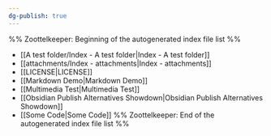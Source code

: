 ```yaml
---
dg-publish: true
---
```

%% Zoottelkeeper: Beginning of the autogenerated index file list  %%
-  [[A test folder/Index - A test folder|Index - A test folder]]
-  [[attachments/Index - attachments|Index - attachments]]
-  [[LICENSE|LICENSE]]
-  [[Markdown Demo|Markdown Demo]]
-  [[Multimedia Test|Multimedia Test]]
-  [[Obsidian Publish Alternatives Showdown|Obsidian Publish Alternatives Showdown]]
-  [[Some Code|Some Code]]
%% Zoottelkeeper: End of the autogenerated index file list  %%
